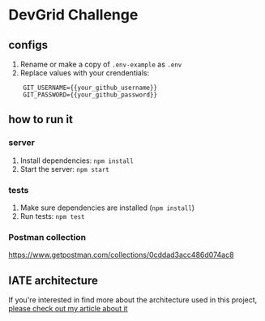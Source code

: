 # DevGrid Challenge

## configs
1. Rename or make a copy of `.env-example` as `.env`
2. Replace values with your crendentials:
```
    GIT_USERNAME={{your_github_username}}
    GIT_PASSWORD={{your_github_password}}
```

## how to run it

### server
1. Install dependencies: `npm install`
2. Start the server: `npm start`

### tests
1. Make sure dependencies are installed (`npm install`)
2. Run tests: `npm test`

### Postman collection
https://www.getpostman.com/collections/0cddad3acc486d074ac8

## IATE architecture
If you're interested in find more about the architecture used in this project, [please check out my article about it](https://www.linkedin.com/pulse/iate-yet-another-clean-architecture-andré-feijó-meirelles)

